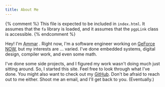 ```yaml
---
title: About Me
---
```


{% comment %}
    This file is expected to be included in `index.html`. It assumes that the
    `fa` library is loaded, and it assumes that the `pgpLink` class is
    accessible.
{% endcomment %}

Hey! I'm
<abbr title="Ammar Ratnani (he/him)">Ammar</abbr>
<a href="/assets/public.asc" aria-label="OpenPGP Public Key" class="text-body pgpLink"><i class="fa-solid fa-key" aria-hidden="true"></i></a>.
Right now, I'm a software engineer working on [GeForce NOW][1], but my interests
are ... varied. I've done embedded systems, digital design, compiler work, and
even some math.

I've done some side projects, and I figured my work wasn't doing much just
sitting around. So, I started this site. Feel free to look through what I've
done. You might also want to check out my [GitHub][2]. Don't be afraid to reach
out to me either. Shoot me an email, and I'll get back to you. (Eventually.)

[1]: https://www.nvidia.com/en-us/geforce-now/ "NVIDIA: GeForce NOW"
[2]: https://github.com/ammrat13/ "Github: ammrat13 (Ammar Ratnani)"
